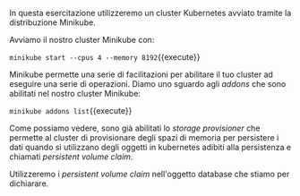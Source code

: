 

In questa esercitazione utilizzeremo un cluster Kubernetes avviato tramite la distribuzione Minikube.

Avviamo il nostro cluster Minikube con:

`minikube start --cpus 4 --memory 8192`{{execute}}

Minikube permette una serie di facilitazioni per abilitare il tuo cluster ad eseguire una serie di operazioni. 
Diamo uno sguardo agli _addons_ che sono abilitati nel nostro cluster Minikube:

`minikube addons list`{{execute}}

Come possiamo vedere, sono già abilitati lo _storage provisioner_ che permette al cluster di provisionare degli spazi di memoria per persistere i dati quando si utilizzano degli oggetti in kubernetes adibiti alla persistenza e chiamati  _persistent volume claim_.

Utilizzeremo i _persistent volume claim_ nell'oggetto database che stiamo per dichiarare.